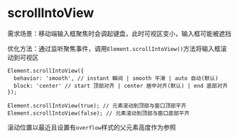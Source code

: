# scrollIntoView

需求场景：移动端输入框聚焦时会调起键盘，此时可视区变小，输入框可能被遮挡

优化方法：通过监听聚焦事件，调用`Element.scrollIntoView()`方法将输入框滚动到可视区

```
Element.scrollIntoView({
  behavior: 'smooth', // instant 瞬间 | smooth 平滑 | auto 自动(默认)
  block: 'center' // start 顶部对齐 | center 居中对齐(默认) | end 底部对齐
});

Element.scrollIntoView(true); // 元素滚动到顶部与窗口顶部平齐
Element.scrollIntoView(false); // 元素滚动到顶部与窗口底部平齐
```

滚动位置以最近且设置有`overflow`样式的父元素高度作为参照
